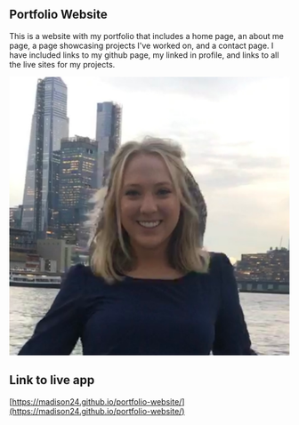 ## Portfolio Website
This is a website with my portfolio that includes a home page, an about me page, a page showcasing projects I've worked on, and a contact page. I have included links to my github page, my linked in profile, and links to all the live sites for my projects.

![screenshot of the project](./img/portfoliopic.png)

## Link to live app
 [https://madison24.github.io/portfolio-website/](https://madison24.github.io/portfolio-website/) 
